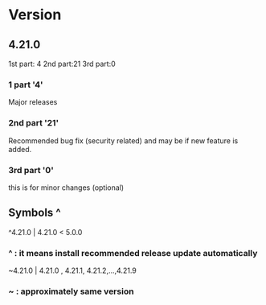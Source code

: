 # Version

## 4.21.0
1st part: 4
2nd part:21
3rd part:0

### 1 part '4'
Major releases 

### 2nd part '21'
Recommended bug fix (security related) and may be if new feature is added.

### 3rd part '0'
this is for minor changes (optional)

## Symbols ^
^4.21.0 | 4.21.0 < 5.0.0
### ^ : it means install recommended release update automatically
~4.21.0 | 4.21.0 , 4.21.1, 4.21.2,...,4.21.9
### ~ : approximately same version